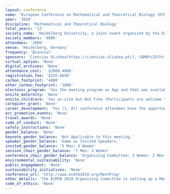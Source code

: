 ```yaml
---
layout: conference 
name: 'European Conference on Mathematical and Theoretical Biology (ECMTB)'
year: '2020'
discipline: 'Mathematical and Theoretical Biology'
total_years: '12'
society_name: 'Heidelberg University, a joint event organized by the European Society for Mathematical and Theoretical Biology (ESMTB) and the Society for Mathematical Biology (SMB)'
society_members: '4000'
attendees: '2000'
venue: 'Heidelberg, Germany'
frequency: 'Biennial'
sponsors: 'Ciencias ULisboa(https://ciencias.ulisboa.pt/), CAMAFcIO(http://cmafcio.campus.ciencias.ulisboa.pt/node/14), ESMTB(https://esmtb.org/)'
virtual_option: 'None'
digital_archives: 'None'
attendance_cost: ' $2000-4000'
registration_fee: '$325-$650'
carbon_footprint: '4000'
other_carbon_footprint: '1000'
electonic_program: 'Yes the meeting program as App and html was available online.'
onsite_maternity: 'None'
onsite_childcare: 'Yes on-site but Not Free (Participants are welcome to avail of the childcare service (German or English language) for children between 1 and 10 years. The flexible childcare service is available from Monday to Friday. For appropriate planning, we kindly ask you to indicate your interest in a childcare service while registering for the conference and no later than July 1st, 2020. We will then make the arrangements with the childcare service. The prices are 8-10 Euros per child per hour.)'
caregiver_grant: 'None'
career_development: 'Yes (1. All conference attendees have the opportunity to participate in the ECMTB mentoring program which aims to pair Senior and Junior scientists, facilitating networking and the exchange of scientific ideas, feedback on conference presentations, and career advice. Within the registration form, participants will be asked to indicate whether they would like to take part in the mentoring program as a mentor, mentee or both. In addition, they will be asked to indicate their research interests.  2.SMB Early Career Workshop including a variety of presentations and discussions around careers in mathematical biology.)'
ecr_promotion_events: 'None'
travel_awards: 'None'
code_of_conduct: 'None'
safety_instructions: 'None'
gender_balance: 'None'
keynote_gender_balance: 'Not Applicable to this meeting.'
speaker_gender_balance: 'Same as Invited Speakers.'
invited_gender_balance: '5 Men: 4 Women'
session_chair_gender_balance: '7 Men: 3 Women'
conference_chair_gender_balance: 'Organizing Committee: 3 Women: 2 Men, Conference Chairs: 2 Men: 1 Woman'
environmental_sustainability: 'None'
public_engagement: 'None'
sustainability_initiatives: 'None'
conference_url: 'http://www.ecmtb2018.org/MentProg'
other_details: 'The ECMTB 2018 Organizing Committee is setting up a Mentorship Program to facilitate research and career interactions between junior and senior scientists attending the meeting. Participants of ECMTB 2018 can sign up to be part of the mentorship program, either as a mentee, a mentor, or both. Junior scientists can request to be mentored by a senior scientist, and senior scientists can offer themselves as mentors. Junior scientists include students, post-doctoral fellows, research assistants and newly appointed faculty members. Senior scientists include postdoctoral fellows, research assistants, established faculty members. The following types of interactions between mentors and mentees are encouraged:      -mentors and mentees have a lunch (or dinner) together to discuss the mentees’ scientific interests and educational plan and/or career aims;      -mentors share their career experience with their mentees;     - mentors attend the (poster or lecture) presentation of the mentee and provide constructive feedback;      -mentors introduce mentees to their colleagues to help the mentee establish a professional network.  Typically, the mentor initiates these activities. However, we encourage mentees to also prepare for their participation, with specific questions and goals they would like to achieve at the conference.'
code_of_ethics: 'None'
---
```

